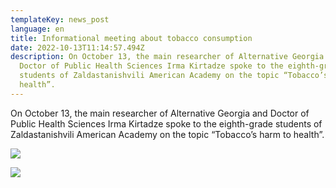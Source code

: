 ```yaml
---
templateKey: news_post
language: en
title: Informational meeting about tobacco consumption
date: 2022-10-13T11:14:57.494Z
description: On October 13, the main researcher of Alternative Georgia and
  Doctor of Public Health Sciences Irma Kirtadze spoke to the eighth-grade
  students of Zaldastanishvili American Academy on the topic “Tobacco’s harm to
  health”.
---
```

On October 13, the main researcher of Alternative Georgia and Doctor of Public Health Sciences Irma Kirtadze spoke to the eighth-grade students of Zaldastanishvili American Academy on the topic “Tobacco’s harm to health”.

![](/media/uploads/zaldastanishvili1.jpg)

![](/media/uploads/zaldastanisvili2.jpg)

</div>